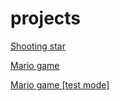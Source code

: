 # projects

<a href="shooting%20star/index.html">Shooting star</a>

<a href="Mario_game/index.html"> Mario game</a>

<a href="Mario_game_[test_mode]/index.html"> Mario game [test mode]</a>
